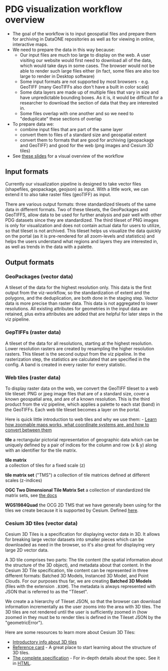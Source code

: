 # PDG visualization workflow overview

- The goal of the workflow is to input geospatial files and prepare them for archiving in DataONE repositories as well as for viewing in online, interactive maps.
- We need to prepare the data in this way because:
  - Our input files are much too large to display on the web. A user visiting our website would first need to download all of the data, which would take days in some cases. The browser would not be able to render such large files either (in fact, some files are also too large to render in Desktop software)
  - Some input formats are not supported by most browsers - e.g. GeoTIFF (many GeoTIFFs also don't have a built in color scale)
  - Some data layers are made up of multiple files that vary in size and have unpredictable bounding boxes. As it is, it would be difficult for a researcher to download the section of data that they are interested in.
  - Some files overlap with one another and so we need to "deduplicate" these sections of overlap
- To prepare data we:
  - combine input files that are part of the same layer
  - convert them to files of a standard size and geospatial extent
  - convert them to formats that are good for archiving (geopackage and GeoTIFF) and good for the web (png images and Cesium 3D tiles) 
- See [these slides](https://docs.google.com/presentation/d/13CSV7w8Ew7XoD0YrCcgGNvuh9DrLSsF-6fL16hJBWiE) for a visual overview of the workflow

## Input formats

Currently our visualization pipeline is designed to take vector files (shapefiles, geopackage, geojson) as input. With a little work, we can extend it to also take raster files (geoTIFF) as input.

There are various output formats: three standardized tilesets of the same data in different formats. Two of these tilesets, the GeoPackages and GeoTIFFS, allow data to be used for further analysis and pair well with other PDG datasets since they are standardized. The third tileset of PNG images is only for visualization and does not contain actual data for users to utilize, so that tileset is not archived. This tileset helps us visualize the data quickly on the portal (as it is pre-rendered for all zoom-levels and statistics) and helps the users understand what regions and layers they are interested in, as well as trends in the data with a palette.

## Output formats

### GeoPackages (vector data)

A tileset of the data for the highest resolution only. This data is the first output from the viz-workflow, so the standardization of extent and the polygons, and the deduplication, are both done in the staging step. Vector data is more precise than raster data. This data is not aggregated to lower resolutions. All existing attributes for geometries in the input data are retained, plus extra attributes are added that are helpful for later steps in the viz pipeline.

### GepTIFFs (raster data)

A tileset of the data for all resolutions, starting at the highest resolution. Lower resolution rasters are created by resampling the higher resolution rasters. This tileset is the second output from the viz pipeline. In the rasterization step, the statistics are calculated that are specified in the config. A band is created in every raster for every statistic.

### Web tiles (raster data)

To display raster data on the web, we convert the GeoTIFF tileset to a web tile tileset: PNG or jpeg image files that are of a standard size, cover a known geospatial area, and are of a known resolution. This is the third product from the viz pipeline, which applies a palette to each stat (band) in the GeoTIFFs. Each web tile tileset becomes a layer on the portal.

Here is quick little introduction to web tiles and why we use them: - [Learn how zoomable maps works, what coordinate systems are, and how to convert between them](https://www.maptiler.com/google-maps-coordinates-tile-bounds-projection/#3/-28.58/66.58)

**tile** 
a rectangular pictorial representation of geographic data which can be uniquely defined by a pair of indices for the column and row (x & y) along with an identifier for the tile matrix.

**tile matrix**  
a collection of tiles for a fixed scale (z)

**tile matrix set** ("TMS")
a collection of tile matrices defined at different scales (z-indices)

**OGC Two Dimensional Tile Matrix Set**
a collection of standardized tile matrix sets, see [the docs](https://docs.opengeospatial.org/is/17-083r2/17-083r2.html)

**WGS1984Quad**
the OCG 2D TMS that we have generally been using for the tiles we create because it is supported by Cesium. Defined [here](https://docs.ogc.org/is/17-083r2/17-083r2.html#65). 


### Cesium 3D tiles (vector data)

Cesium 3D Tiles is a specification for displaying vector data in 3D. It allows for breaking large vector datasets into smaller pieces which can be downloaded as need in the browser, so it's also great for displaying very large 2D vector data.

A 3D tile comprises two parts: The tile content (the spatial information about the structure of the 3D object), and metadata about that content. In the Cesium 3D Tile specification, tile content can be represented in three different formats: Batched 3D Models, Instanced 3D Model, and Point Clouds. For our purposes thus far, we are creating **Batched 3D Models** (files with the extension `.B3DM`). The metadata is always represented with JSON that is referred to as the "Tileset".

We create a a hierarchy of Tileset JSON, so that the browser can download information incrementally as the user zooms into the area with 3D tiles. The 3D tiles are not rendered until the user is sufficiently zoomed in (how zoomed in they must be to render tiles is defined in the Tileset JSON by the "geometricError").

Here are some resources to learn more about Cesium 3D Tiles:

- [Introductory info about 3D tiles](https://cesium.com/why-cesium/3d-tiles/)
- [Reference card](https://github.com/CesiumGS/3d-tiles/blob/main/3d-tiles-reference-card.pdf) - A great place to start learning about the structure of 3D tiles. 
- [The complete specification](https://github.com/CesiumGS/3d-tiles) - For in-depth details about the spec. See it in [HTML](https://docs.opengeospatial.org/cs/18-053r2/18-053r2.html).